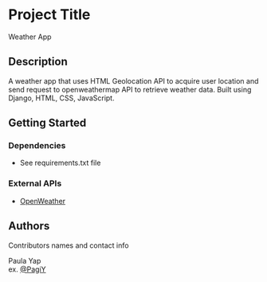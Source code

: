 # Project Title

Weather App

## Description

A weather app that uses HTML Geolocation API to acquire user location and send request to openweathermap API to retrieve weather data. Built using Django, HTML, CSS, JavaScript. 

## Getting Started

### Dependencies

* See requirements.txt file

### External APIs

* [OpenWeather](https://openweathermap.org/)

## Authors

Contributors names and contact info

Paula Yap  
ex. [@PagiY](https://github.com/PagiY/)



